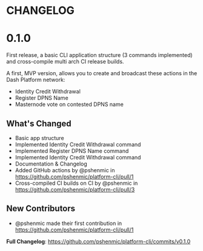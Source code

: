 # CHANGELOG

# 0.1.0

First release, a basic CLI application structure (3 commands implemented) and cross-compile multi arch CI release builds.

A first, MVP version, allows you to create and broadcast these actions in the Dash Platform network:
* Identity Credit Withdrawal
* Register DPNS Name
* Masternode vote on contested DPNS name

## What's Changed
* Basic app structure
* Implemented Identity Credit Withdrawal command
* Implemented Register DPNS Name command
* Implemented Identity Credit Withdrawal command
* Documentation & Changelog
* Added GitHub actions by @pshenmic in https://github.com/pshenmic/platform-cli/pull/1
* Cross-compiled CI builds on CI by @pshenmic in https://github.com/pshenmic/platform-cli/pull/3

## New Contributors
* @pshenmic made their first contribution in https://github.com/pshenmic/platform-cli/pull/1

**Full Changelog**: https://github.com/pshenmic/platform-cli/commits/v0.1.0